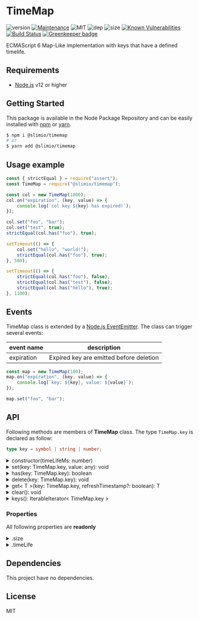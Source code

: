 # TimeMap
![version](https://img.shields.io/badge/dynamic/json.svg?url=https://raw.githubusercontent.com/SlimIO/TimeMap/master/package.json&query=$.version&label=Version)
[![Maintenance](https://img.shields.io/badge/Maintained%3F-yes-green.svg)](https://github.com/SlimIO/is/commit-activity)
![MIT](https://img.shields.io/github/license/mashape/apistatus.svg)
![dep](https://img.shields.io/david/slimio/timemap.svg)
![size](https://img.shields.io/bundlephobia/min/@slimio/timemap.svg)
[![Known Vulnerabilities](https://snyk.io/test/github/SlimIO/TimeMap/badge.svg?targetFile=package.json)](https://snyk.io/test/github/SlimIO/TimeMap?targetFile=package.json)
[![Build Status](https://travis-ci.com/SlimIO/TimeMap.svg?branch=master)](https://travis-ci.com/SlimIO/TimeMap) [![Greenkeeper badge](https://badges.greenkeeper.io/SlimIO/TimeMap.svg)](https://greenkeeper.io/)

ECMAScript 6 Map-Like implementation with keys that have a defined timelife.

## Requirements
- [Node.js](https://nodejs.org/en/) v12 or higher

## Getting Started

This package is available in the Node Package Repository and can be easily installed with [npm](https://docs.npmjs.com/getting-started/what-is-npm) or [yarn](https://yarnpkg.com).

```bash
$ npm i @slimio/timemap
# or
$ yarn add @slimio/timemap
```

## Usage example
```js
const { strictEqual } = require("assert");
const TimeMap = require("@slimio/timemap");

const col = new TimeMap(1000);
col.on("expiration", (key, value) => {
    console.log(`col key ${key} has expired!`);
});

col.set("foo", "bar");
col.set("test", true);
strictEqual(col.has("foo"), true);

setTimeout(() => {
    col.set("hello", "world!");
    strictEqual(col.has("foo"), true);
}, 500);

setTimeout(() => {
    strictEqual(col.has("foo"), false);
    strictEqual(col.has("test"), false);
    strictEqual(col.has("hello"), true);
}, 1100);
```

## Events
TimeMap class is extended by a [Node.js EventEmitter](https://nodejs.org/api/events.html). The class can trigger several events:

| event name | description |
| --- | --- |
| expiration | Expired key are emitted before deletion |

```js
const map = new TimeMap(100);
map.on("expiration", (key, value) => {
    console.log(`key: ${key}, value: ${value}`);
});

map.set("foo", "bar");
```

## API
Following methods are members of **TimeMap** class. The type `TimeMap.key` is declared as follow:
```ts
type key = symbol | string | number;
```

<details><summary>constructor(timeLifeMs: number)</summary>
<br />

Create a new TimeMap Object. Take an argument which is the time that a key stay alive within the class.
```js
const map = new TimeMap(5000);
map.set("foo", "bar"); // foo will live for the next 5,000 milliseconds
```

The default **timeLifeMs** is equal to the value of static member `TimeMap.DEFAULT_TIMELIFE_MS` (equal to *1000* by default).
```js
const { strictEqual } = require("assert");

const map = new TimeMap();
strictEqual(map.timeLife, TimeMap.DEFAULT_TIMELIFE_MS);
```
</details>

<details><summary>set(key: TimeMap.key, value: any): void</summary>
<br />

Set a new key in the Collection. Inner timer will be initialized by the first key. The key must be a string or a symbol (no other primitive are accepted).
```js
const { strictEqual } = require("assert");

const map = new TimeMap();
const sym = Symbol("foo");
map.set(sym, "bar");
strictEqual(map.get(sym), "foo");
```
</details>

<details><summary>has(key: TimeMap.key): boolean</summary>
<br />

Similar to `Map.has` method. Return **true** if the key exist within.
```js
const { strictEqual } = require("assert");

const map = new TimeMap(100);
map.set("foo", "bar");
strictEqual(map.has("foo"), true);

setTimeout(() => {
    strictEqual(map.has("foo"), false);
}, 105);
```
</details>

<details><summary>delete(key: TimeMap.key): void</summary>
<br />

Delete a given key from TimeMap. The key must be a string or a symbol.
```js
const { strictEqual } = require("assert");

const map = new TimeMap(100);
map.once("expiration", (key) => {
    strictEqual(key, "hello");
});
map.set("foo", "bar");
map.set("hello", "world");

setTimeout(() => {
    map.delete("foo");
}, 50)
```
</details>

<details><summary>get< T >(key: TimeMap.key, refreshTimestamp?: boolean): T</summary>
<br />

Get a given key from the Class. Throw an Error if the key doesn't exist in the Collection (use .has() before).
```js
const assert = require("assert");

const map = new TimeMap(100);
map.set("foo", "bar");

assert.strictEqual(map.get("foo"), "bar");
assert.throws(() => {
    map.get("world!");
}, { name: "Error" });
```
</details>

<details><summary>clear(): void</summary>
<br />

Clear internal timer and internal data. Everything will be reset.
</details>

<details><summary>keys(): IterableIterator< TimeMap.key ></summary>
<br />

The keys() method returns a new Iterator object that contains the keys for each element in the TimeMap object in insertion order.
```js
const { deepEqual } = require("assert");

const map = new TimeMap();
map.set("foo", "bar");
map.set("yo", "boo");

deepEqual(["foo", "yo"], [...map.keys()]);
```
</details>

### Properties
All following properties are **readonly**

<details><summary>.size</summary>
<br />

The size accessor property returns the number of elements in the TimeMap.
```js
const { strictEqual } = require("assert");

const map = new TimeMap();
map.set("foo", "bar");
strictEqual(map.size, 1);
```
</details>

<details><summary>.timeLife</summary>
<br />

The timeLife accessor property return the configured time life for keys
```js
const { strictEqual } = require("assert");

const map = new TimeMap(2000);
strictEqual(map.timeLife, 2000);
```
</details>

## Dependencies
This project have no dependencies.

## License
MIT
